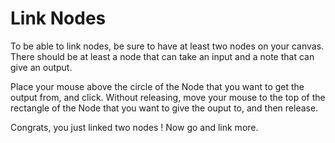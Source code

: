 
# Link Nodes

To be able to link nodes, be sure to have at least two nodes on your canvas. There should be at least a node that can take an input and a note that can give an output.

Place your mouse above the circle of the Node that you want to get the output from, and click. Without releasing, move your mouse to the top of the rectangle of the Node that you want to give the ouput to, and then release.

Congrats, you just linked two nodes ! Now go and link more.
